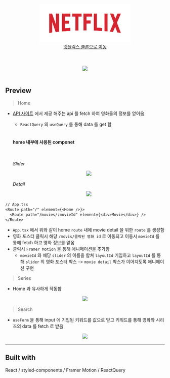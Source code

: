 <div align="center">
  <a href="https://carrot-market-geon1999.vercel.app/">
    <img height="120" src="/preview/logo.png" />
    <br />
    <a display="block" href="https://geon1999.github.io/ott/">넷플릭스 클론으로 이동</a>
  </a>
   <br /><br /> <br /><br />
  <img height="500" src="preview/Home.gif" />
</div>

</br>

## Preview 

> Home
- [API 사이트](https://developers.themoviedb.org/3/getting-started/introduction, "api link") 에서 제공 해주는 api 를 fetch 하여 영화들의 정보를 얻어옴
  - `ReactQuery` 의 `useQuery` 를 통해 data 를 get 함

  </br>

  #### home 내부에 사용된 componet

  </br>

  _Slider_
  <div align="center">
    <img height="500" src="preview/Slider.gif" />
  </div>

  _Detail_
  <div align="center">
    <img height="500" src="preview/Detail.gif" />
  </div>
  

```
// App.tsx
<Route path="/" element={<Home />}>
  <Route path="/movies/:movieId" element={<div>Movie</div>} />
</Route>
```
  - `App.tsx` 에서 위와 같이 home `route` 내에 movie detail 을 위한 `route` 를 생성함
  - 영화 포스터 클릭시 해당 `/movis/클릭된 영화 id` 로 이동되고 이동시 `movieId` 를 통해 fetch 하고 영화 정보를 얻옴
  - 클릭시 `Framer Motion` 을 통해 애니메이션을 추가함
    - `movieId` 와 해당 `slider` 의 이름을 합쳐 `layoutId` 기입하고 `layoutId` 를 통해 `slider` 의 영화 포스터 박스 -> `movie detail` 박스가 이어지도록 애니메이션 구현


</hr>

> Series
  - Home 과 유사하게 작동함 
  <div align="center">
    <img height="500" src="preview/Series.gif" />
  </div>

</hr>

> Search
  - `useForm` 을 통해 input 에 기입된 키워드를 값으로 받고 키워드를 통해 영화와 시리즈의 data 를 fetch 로 받음
 <div align="center">
  <img height="500" src="preview/Search.gif" />
 </div>

<hr />

## Built with

React / styled-components / Framer Motion / ReactQuery

